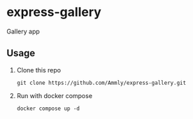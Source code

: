 # express-gallery
Gallery app


## Usage

1. Clone this repo

    ` git clone https://github.com/Ammly/express-gallery.git `

2. Run with docker compose

    ` docker compose up -d `